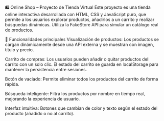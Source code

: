 🛍️ Online Shop – Proyecto de Tienda Virtual
Este proyecto es una tienda online interactiva desarrollada con HTML, CSS y JavaScript puro, que permite a los usuarios explorar productos, añadirlos a un carrito y realizar búsquedas dinámicas. Utiliza la FakeStore API para simular un catálogo real de productos.

🚀 Funcionalidades principales
Visualización de productos: Los productos se cargan dinámicamente desde una API externa y se muestran con imagen, título y precio.

Carrito de compras: Los usuarios pueden añadir o quitar productos del carrito con un solo clic. El estado del carrito se guarda en localStorage para mantener la persistencia entre sesiones.

Botón de vaciado: Permite eliminar todos los productos del carrito de forma rápida.

Búsqueda inteligente: Filtra los productos por nombre en tiempo real, mejorando la experiencia de usuario.

Interfaz intuitiva: Botones que cambian de color y texto según el estado del producto (añadido o no al carrito).
